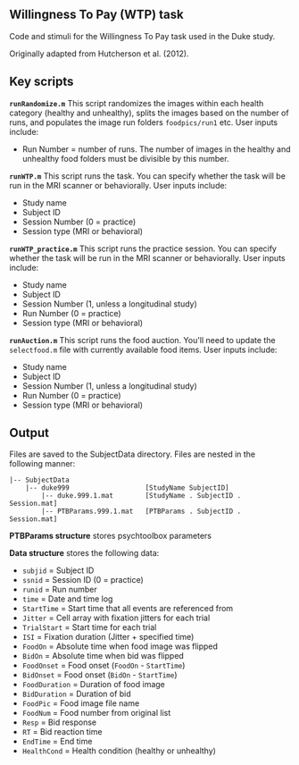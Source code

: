 ## Willingness To Pay (WTP) task

Code and stimuli for the Willingness To Pay task used in the Duke study. 

Originally adapted from Hutcherson et al. (2012).

## Key scripts
**`runRandomize.m`** 
This script randomizes the images within each health category (healthy and unhealthy), splits the images based on the number of runs, and populates the image run folders `foodpics/run1` etc. User inputs include:
- Run Number = number of runs. The number of images in the healthy and unhealthy food folders must be divisible by this number.

**`runWTP.m`**
This script runs the task. You can specify whether the task will be run in the MRI scanner or behaviorally. User inputs include:
- Study name
- Subject ID
- Session Number (0 = practice)
- Session type (MRI or behavioral)

**`runWTP_practice.m`** 
This script runs the practice session. You can specify whether the task will be run in the MRI scanner or behaviorally. User inputs include:
- Study name
- Subject ID
- Session Number (1, unless a longitudinal study)
- Run Number (0 = practice)
- Session type (MRI or behavioral)

**`runAuction.m`** 
This script runs the food auction. You'll need to update the `selectfood.m` file with currently available food items. User inputs include:
- Study name
- Subject ID
- Session Number (1, unless a longitudinal study)
- Run Number (0 = practice)
- Session type (MRI or behavioral)

## Output
Files are saved to the SubjectData directory. Files are nested in the following manner:
```
|-- SubjectData
    |-- duke999                   [StudyName SubjectID] 
        |-- duke.999.1.mat        [StudyName . SubjectID . Session.mat]
        |-- PTBParams.999.1.mat   [PTBParams . SubjectID . Session.mat]
```
**PTBParams structure** stores psychtoolbox parameters

**Data structure** stores the following data:

- `subjid` = Subject ID
- `ssnid` = Session ID (0 = practice)
- `runid` = Run number
- `time` = Date and time log
- `StartTime` = Start time that all events are referenced from
- `Jitter` = Cell array with fixation jitters for each trial
- `TrialStart` = Start time for each trial
- `ISI` = Fixation duration (Jitter + specified time)
- `FoodOn` = Absolute time when food image was flipped
- `BidOn` = Absolute time when bid was flipped
- `FoodOnset` = Food onset (`FoodOn` - `StartTime`)
- `BidOnset` = Food onset (`BidOn` - `StartTime`)
- `FoodDuration` = Duration of food image
- `BidDuration` = Duration of bid 
- `FoodPic` = Food image file name
- `FoodNum` = Food number from original list
- `Resp` = Bid response
- `RT` = Bid reaction time
- `EndTime` = End time
- `HealthCond` = Health condition (healthy or unhealthy)
